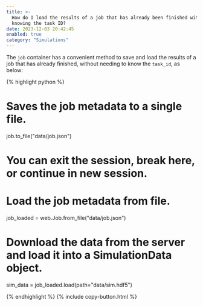 ```yaml
---
title: >-
  How do I load the results of a job that has already been finished without
  knowing the task ID?
date: 2023-12-03 20:42:45
enabled: true
category: "Simulations"
---
```

The `job` container has a convenient method to save and load the results of a job that has already finished, without needing to know the&nbsp;`task_id`, as below:

<div markdown class="code-snippet">{% highlight python %}

# Saves the job metadata to a single file.
job.to_file("data/job.json")

# You can exit the session, break here, or continue in new session.

# Load the job metadata from file.
job_loaded = web.Job.from_file("data/job.json")

# Download the data from the server and load it into a SimulationData object.
sim_data = job_loaded.load(path="data/sim.hdf5")

{% endhighlight %}
{% include copy-button.html %}</div>
